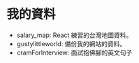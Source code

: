 # 我的資料

- salary_map: React 練習的台灣地圖資料。
- gustylittleworld: 備份我的網站的資料。
- cramForInterview: 面試抱佛腳的英文句子
